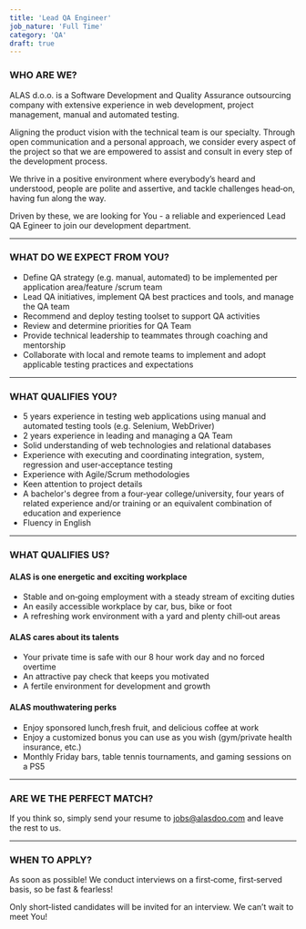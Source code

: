 ```yaml
---
title: 'Lead QA Engineer'
job_nature: 'Full Time'
category: 'QA'
draft: true
---
```


### WHO ARE WE?

ALAS d.o.o. is a Software Development and Quality Assurance outsourcing company with extensive experience in web development, project management, manual and automated testing.

Aligning the product vision with the technical team is our specialty. Through open communication and a personal approach, we consider every aspect of the project so that we are empowered to assist and consult in every step of the development process.

We thrive in a positive environment where everybody’s heard and understood, people are polite and assertive, and tackle challenges head&#8209;on, having fun along the way.

Driven by these, we are looking for You - a reliable and experienced Lead QA Egineer to join our development department.

---

### WHAT DO WE EXPECT FROM YOU?

- Define QA strategy (e.g. manual, automated) to be implemented per application area/feature /scrum team
- Lead QA initiatives, implement QA best practices and tools, and manage the QA team
- Recommend and deploy testing toolset to support QA activities
- Review and determine priorities for QA Team
- Provide technical leadership to teammates through coaching and mentorship
- Collaborate with local and remote teams to implement and adopt applicable testing practices and expectations

---

### WHAT QUALIFIES YOU?

- 5 years experience in testing web applications using manual and automated testing tools (e.g. Selenium, WebDriver)
- 2 years experience in leading and managing a QA Team
- Solid understanding of web technologies and relational databases
- Experience with executing and coordinating integration, system, regression and user&#8209;acceptance testing
- Experience with Agile/Scrum methodologies
- Keen attention to project details
- A bachelor's degree from a four&#8209;year college/university, four years of related experience and/or training or an equivalent combination of education and experience
- Fluency in English

---

### WHAT QUALIFIES US?

#### ALAS is one energetic and exciting workplace

- Stable and on&#8209;going employment with a steady stream of exciting duties
- An easily accessible workplace by car, bus, bike or foot
- A refreshing work environment with a yard and plenty chill&#8209;out areas

#### ALAS cares about its talents

- Your private time is safe with our 8 hour work day and no forced overtime
- An attractive pay check that keeps you motivated
- A fertile environment for development and growth

#### ALAS mouthwatering perks

- Enjoy sponsored lunch,fresh fruit, and delicious coffee at work
- Enjoy a customized bonus you can use as you wish (gym/private health insurance, etc.)
- Monthly Friday bars, table tennis tournaments, and gaming sessions on a PS5

---

### ARE WE THE PERFECT MATCH?

If you think so, simply send your resume to <jobs@alasdoo.com> and leave the rest to us.

---

### WHEN TO APPLY?

As soon as possible!
We conduct interviews on a first&#8209;come, first&#8209;served basis, so be fast & fearless!

Only short&#8209;listed candidates will be invited for an interview. We can’t wait to meet You!
